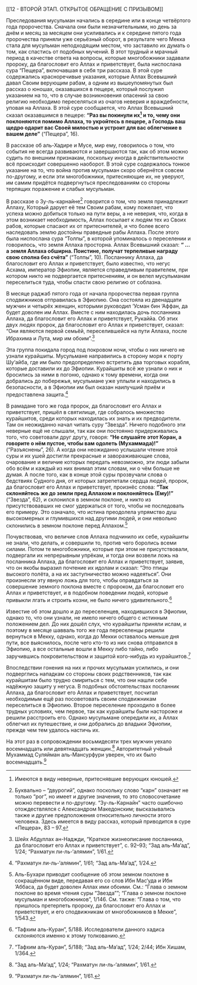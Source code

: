 [[12 - ВТОРОЙ ЭТАП. ОТКРЫТОЕ ОБРАЩЕНИЕ С ПРИЗЫВОМ]]

Преследования мусульман начались в середине или в конце четвёртого года пророчества. Сначала они были незначительными, но день за днём и месяц за месяцем они усиливались и к середине пятого года пророчества приняли уже серьёзный оборот, в результате чего Мекка стала для мусульман неподходящим местом, что заставило их думать о том, как спастись от подобных мучений. В этот трудный и мрачный период в качестве ответа на вопросы, которые многобожники задавали пророку, да благословит его Аллах и приветствует, была ниспослана сура “Пещера”, включавшая в себя три рассказа. В этой суре содержались красноречивые указания, которые Аллах Всевышний давал Своим верующим рабам, а одним из вышеупомянутых был рассказ о юношах, оказавшихся в пещере, который послужил указанием на то, что в случае возникновения опасений за свою религию необходимо переселяться из очагов неверия и враждебности, уповая на Аллаха. В этой суре сообщается, что Аллах Всевышний сказал оказавшимся в пещере: **“Раз вы покинули их[^1] и то, чему они поклоняются помимо Аллаха, то укройтесь в пещере, а Господь ваш щедро одарит вас Своей милостью и устроит для вас облегчение в вашем деле”** (“Пещера”, 16).

В рассказе об аль-Хадире и Мусе, мир ему, говорилось о том, что события не всегда развиваются и завершаются так, как об этом можно судить по внешним признакам, поскольку иногда в действительности всё происходит совершенно наоборот. В этой суре содержалось тонкое указание на то, что война против мусульман скоро обернётся совсем по-другому, и если эти многобожники, притесняющие их, не уверуют, им самим придётся подвергнуться преследованиям со стороны терпящих поражение и слабых мусульман.

В рассказе о Зу-ль-карнайне[^2] говорится о том, что земля принадлежит Аллаху, Который дарует её тем Своим рабам, кому пожелает, что успеха можно добиться только на пути веры, а не неверия, что, когда в этом возникает необходимость, Аллах посылает к людям тех из Своих рабов, которые спасают их от притеснителей, и что более всего наследовать землю достойны праведные рабы Аллаха. После этого была ниспослана сура “Толпы”, в которой упоминалось о переселении и говорилось, что земля Аллаха просторна. Аллах Всевышний сказал: **“ … а земля Аллаха обширна. Поистине, получат терпеливые награду свою сполна без счёта”** (“Толпы”, 10). Посланнику Аллаха, да благословит его Аллах и приветствует, было известно, что негус Асхама, император Эфиопии, является справедливым правителем, при котором никто не подвергается притеснениям, и он велел мусульманам переселиться туда, чтобы спасти свою религию от соблазна.

В месяце раджаб пятого года от начала пророчества первая группа сподвижников отправилась в Эфиопию. Она состояла из двенадцати мужчин и четырёх женщин, которыми руководил ‘Усман бин ‘Аффан, да будет доволен им Аллах. Вместе с ним находилась дочь посланника Аллаха, да благословит его Аллах и приветствует, Рукаййа. Об этих двух людях пророк, да благословит его Аллах и приветствует, сказал: “Они являются первой семьёй, переселившейся на пути Аллаха, после Ибрахима и Лута, мир им обоим”.[^3]

Эта группа покидала город под покровом ночи, чтобы о них ничего не узнали курайшиты. Мусульмане направились в сторону моря к порту Шу‘айба, где им было предопределено встретить два торговых корабля, которые доставили их до Эфиопии. Курайшиты всё же узнали о них и бросились за ними в погоню, однако к тому времени, когда они добрались до побережья, мусульмане уже уплыли и находились в безопасности, а в Эфиопии им был оказан наилучший приём и предоставлена защита.[^4]

В рамадане того же года пророк, да благословит его Аллах и приветствует, пришёл в святилище, где собралось множество курайшитов, среди которых находилась их знать и их предводители. Там он неожиданно начал читать суру “Звезда”. Ничего подобного эти неверные ещё не слышали, так как они постоянно придерживались того, что советовали друг другу, говоря: **“Не слушайте этот Коран, а говорите о нём пустое, чтобы вам одолеть (Мухаммада)!”** (“Разъяснены”, 26). А когда они неожиданно услышали чтение этой суры и их ушей достигли прекрасные и завораживающие слова, очарование и величие которых передать невозможно, эти люди забыли обо всём и каждый из них внимал этим словам, ни о чём больше не думая. А после того, как в конце этой суры прозвучали слова о бедствиях Судного дня, от которых затрепетали сердца людей, пророк, да благословит его Аллах и приветствует, произнёс слова: **“Так склоняйтесь же до земли пред Аллахом и поклоняйтесь (Ему)!”** (“Звезда”, 62), и склонился в земном поклоне, и никто из присутствовавших не смог удержаться от того, чтобы не последовать его примеру. Это означало, что истина преодолела упрямство душ высокомерных и глумившихся над другими людей, и они невольно склонились в земном поклоне перед Аллахом.[^5]

Почувствовав, что величие слов Аллаха подчинило их себе, курайшиты не знали, что делать, и совершили то, против чего боролись всеми силами. Потом те многобожники, которые при этом не присутствовали, подвергали их непрерывным упрёкам, и тогда они возвели ложь на посланника Аллаха, да благословит его Аллах и приветствует, заявив, что он якобы выразил почтение их идолам и сказал: “Это птицы высокого полёта, а на их заступничество можно надеяться”. Они произнесли эту явную ложь для того, чтобы оправдаться за совершение земного поклона вместе с пророком, да благословит его Аллах и приветствует, и в подобном поведении людей, которые привыкли лгать и строить козни, не было ничего удивительного.[^6]

Известие об этом дошло и до переселенцев, находившихся в Эфиопии, однако то, что они узнали, не имело ничего общего с истинным положением дел. До них дошёл слух, что курайшиты приняли ислам, и поэтому в месяце шавваль того же года переселенцы решили вернуться в Мекку, однако, когда до Мекки оставалось меньше дня пути, все выяснилось, после чего кто-то из них снова отправился в Эфиопию, а все остальные вошли в Мекку либо тайно, либо заручившись покровительством и защитой кого-нибудь из курайшитов.[^7]

Впоследствии гонения на них и прочих мусульман усилились, и они подверглись нападкам со стороны своих родственников, так как курайшитам было трудно смириться с тем, что они нашли себе надёжную защиту у негуса. В подобных обстоятельствах посланник Аллаха, да благословит его Аллах и приветствует, посчитал необходимым ещё раз посоветовать своим сподвижникам переселиться в Эфиопию. Второе переселение проходило в более трудных условиях, чем первое, так как курайшиты были настороже и решили расстроить его. Однако мусульмане опередили их, а Аллах облегчил их путешествие, и они добрались до владыки Эфиопии, прежде чем тем удалось настичь их.

На этот раз в сопровождении восьмидесяти трех мужчин уехало восемнадцать или девятнадцать женщин.[^8] Авторитетный учёный Мухаммад Суляйман аль-Мансурфури уверен, что их было восемнадцать.[^9]

[^1]: Имеются в виду неверные, притеснявшие верующих юношей.

[^2]: Буквально – “двурогий”, однако поскольку слово “карн” означает не только “рог”, но имеет и другие значения, то это словосочетание можно перевести и по-другому. “Зу-ль-Карнайн” часто ошибочно отождествлялся с Александром Македонским; высказывались также и другие предположения относительно личности этого человека. Здесь имеется в виду рассказ, который приводится в суре «Пещера», 83 – 97.

[^3]: Шейх Абдуллах ан-Наджди, “Краткое жизнеописание посланника, да благословит его Аллах и приветствует”, с. 92–93; “Зад аль-Ма‘ад”, 1/24; “Рахматун ли-ль-‘алямин”, 1/61.

[^4]: “Рахматун ли-ль-‘алямин”, 1/61; “Зад аль-Ма‘ад”, 1/24.

[^5]: Аль-Бухари приводит сообщение об этом земном поклоне в сокращённом виде, передавая его со слов Ибн Мас‘уда и Ибн ‘Аббаса, да будет доволен Аллах ими обоими. См.: “Глава о земном поклоне во время чтения суры “Звезда””; “Глава о земном поклоне мусульман и многобожников”, 1/146. См. также: “Глава о том, что пришлось претерпеть пророку, да благословит его Аллах и приветствует, и его сподвижникам от многобожников в Мекке”, 1/543.

[^6]: “Тафхим аль-Куран”, 5/188. Исследователи данного хадиса склоняются именно к этому толкованию.

[^7]: “Тафхим аль-Куран”, 5/188; “Зад аль-Ма‘ад”, 1/24; 2/44; Ибн Хишам, 1/364.

[^8]: “Зад аль-Ма‘ад”, 1/24; “Рахматун ли-ль-‘алямин”, 1/61.

[^9]: “Рахматун ли-ль-‘алямин”, 1/61.

